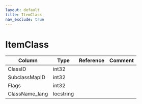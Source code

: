 ```yaml
---
layout: default
title: ItemClass
nav_exclude: true
---
```

# ItemClass

| Column | Type | Reference | Comment |
|--------|------|-----------|---------|
|ClassID|int32|||
|SubclassMapID|int32|||
|Flags|int32|||
|ClassName_lang|locstring|||
